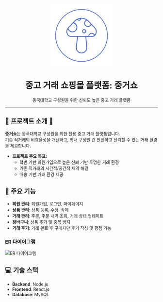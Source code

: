 <p align="center">
  <img src="/front-end/image/image.png" alt="중거쇼 로고" width="200"/>
</p>

<h1 align="center"> 중고 거래 쇼핑몰 플랫폼: 중거쇼</h1>

<p align="center">
  동국대학교 구성원을 위한 신뢰도 높은 중고 거래 플랫폼
</p>

---

## 📌 프로젝트 소개 📌

**중거쇼**는 동국대학교 구성원을 위한 전용 중고 거래 플랫폼입니다.  
기존 직거래의 비효율성을 개선하고, 학내 구성원 간 안전하고 신뢰할 수 있는 거래 환경을 제공합니다.

- **프로젝트 주요 목표:**
  - 학번 기반 회원가입으로 높은 신뢰 기반 투명한 거래 환경
  - 기존 직거래의 시간적/공간적 제약 해결
  - 배송 기반 거래 환경 제공

## 📌 주요 기능

- **회원 관리**: 회원가입, 로그인, 마이페이지
- **상품 관리**: 상품 등록, 수정, 삭제
- **거래 관리**: 주문, 주문 내역 조회, 거래 상태 업데이트
- **장바구니**: 상품 추가 및 중복 방지
- **거래 후기**: 거래 완료 후 구매자만 후기 작성 및 평점 기능

### ER 다이어그램
![ER 다이어그램]("/2.개념적설계/ER다이어그램.png")


## 💻 기술 스택

- **Backend**: Node.js
- **Frontend**: React.js
- **Database**: MySQL
